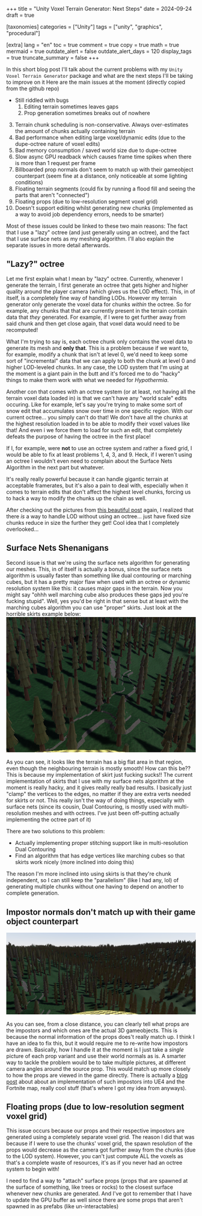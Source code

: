 +++
title = "Unity Voxel Terrain Generator: Next Steps"
date = 2024-09-24
draft = true

[taxonomies]
categories = ["Unity"]
tags = ["unity", "graphics", "procedural"]

[extra]
lang = "en"
toc = true
comment = true
copy = true
math = true
mermaid = true
outdate_alert = false
outdate_alert_days = 120
display_tags = true
truncate_summary = false
+++

In this short blog post I'll talk about the current problems with my ``Unity Voxel Terrain Generator`` package and what are the next steps I'll be taking to improve on it
Here are the main issues at the moment (directly copied from the github repo)

* Still riddled with bugs
    1) Editing terrain sometimes leaves gaps
    2) Prop generation sometimes breaks out of nowhere
3) Terrain chunk scheduling is non-conservative. Always over-estimates the amount of chunks actually containing terrain
4) Bad performance when editing large voxel/dynamic edits (due to the dupe-octree nature of voxel edits)
5) Bad memory consumption / saved world size due to dupe-octree
6) Slow async GPU readback which causes frame time spikes when there is more than 1 request per frame
7) Billboarded prop normals don't seem to match up with their gameobject counterpart (seem fine at a distance, only noticeable at some lighting conditions)
8) Floating terrain segments (could fix by running a flood fill and seeing the parts that aren't "connected")
9) Floating props (due to low-resolution segment voxel grid)
10) Doesn't support ediiting whilst generating new chunks (implemented as a way to avoid job dependency errors, needs to be smarter)

Most of these issues could be linked to these two main reasons: The fact that I use a "lazy" octree (and just generally using an octree), and the fact that I use surface nets as my meshing algorithm. I'll also explain the separate issues in more detail afterwards.

## "Lazy?" octree
Let me first explain what I mean by "lazy" octree. Currently, whenever I generate the terrain, I first generate an octree that gets higher and higher quality around the player camera (which gives us the LOD effect). This, in of itself, is a completely fine way of handling LODs. However my terrain generator only generate the voxel data for chunks *within* the octree. So for example, any chunks that that are currently present in the terrain contain data that *they* generated. For example, if I were to get further away from said chunk and then get close again, that voxel data would need to be recomputed!

What I'm trying to say is, each octree chunk only contains the voxel data to generate its mesh and **only that**. This is a problem because if we want to, for example, modify a chunk that isn't at level 0, we'd need to keep some sort of "incremental" data that we can apply to both the chunk at level 0 and higher LOD-leveled chunks. In any case, the LOD system that I'm using at the moment is a giant pain in the butt and it's forced me to do "hacky" things to make them work with what we needed for *Hypothermia*. 

Another con that comes with an octree system (or at least, not having all the terrain voxel data loaded in) is that we can't have any "world scale" edits occuring. Like for example, let's say you're trying to make some sort of snow edit that accumulates snow over time in one specific region. With our current octree... you simply can't do that! We don't have all the chunks at the highest resolution loaded in to be able to modify their voxel values like that! And even i we force them to load for such an edit, that completely defeats the purpose of having the octree in the first place! 

If I, for example, were **not** to use an octree system and rather a fixed grid, I would be able to fix at least problems 1, 4, 3, and 9. Heck, if I weren't using an octree I wouldn't even need to complain about the Surface Nets Algorithm in the next part but whatever.

It's really really powerful because it can handle gigantic terrain at acceptable framerates, but it's also a pain to deal with, especially when it comes to terrain edits that don't affect the highest level chunks, forcing us to hack a way to modify the chunks up the chain as well.

After checking out the pictures from [this beautiful post](https://ngildea.blogspot.com/2014/09/dual-contouring-chunked-terrain.html) again, I realized that there *is* a way to handle LOD without using an octree... just have fixed size chunks reduce in size the further they get! Cool idea that I completely overlooked...

## Surface Nets Shenanigans
Second issue is that we're using the surface nets algorithm for generating our meshes. This, in of itself is actually a bonus, since the surface nets algorithm is usually faster than something like dual contouring or marching cubes, but it has a pretty major flaw when used with an octree or dynamic resolution system like this: it causes major gaps in the terrain. Now you might say "ohhh well marching cube also produces these gaps jed you're fucking stupid". Well, yes you'd be right in that sense but at least with the marching cubes algorithm you can use "proper" skirts. Just look at the horrible skirts example below:
![](/bad_skirts.png)

As you can see, it looks like the terrain has a big flat area in that region, even though the neighbouring terrain is mostly smooth! How can this be?? This is because my implementation of skirt just fucking sucks!! The current implementation of skirts that I use with my surface nets algorithm at the moment is really hacky, and it gives really really bad results. I basically just "clamp" the vertices to the edges, no matter if they are extra verts needed for skirts or not. This really isn't the way of doing things, especially with surface nets (since its cousin, Dual Contouring, is mostly used with multi-resolution meshes and with octrees. I've just been off-putting actually implementing the octree part of it)

There are two solutions to this problem:
* Actually implementing proper stitching support like in multi-resolution Dual Contouring
* Find an algorithm that has edge vertices like marching cubes so that skirts work nicely (more inclined into doing this)

The reason I'm more inclined into using skirts is that they're chunk independent, so I can still keep the "parallelism" (like I had any, lol) of generating multiple chunks without one having to depend on another to complete generation.

## Impostor normals don't match up with their game object counterpart
![](/awful_impostors.png)

As you can see, from a close distance, you can clearly tell what props are the impostors and which ones are the actual 3D gameobjects. This is because the normal information of the props does't really match up. I think I have an idea to fix this, but it would require me to re-write how impostors are drawn. Basically, how I handle it at the moment is I just take a *single* picture of each prop variant and use their world normals as is. A smarter way to tackle the problem would be to take multiple pictures, at different camera angles around the source prop. This would match up more closely to how the props are viewed in the game directly. There is actually a [blog post](https://shaderbits.com/blog/octahedral-impostors) about about an implementation of such impostors into UE4 and the Fortnite map, really cool stuff (that's where I got my idea from anyways).

## Floating props (due to low-resolution segment voxel grid)
This issue occurs because our props and their respective impostors are generated using a completely separate voxel grid. The reason I did that was because if I were to use the chunks' voxel grid, the spawn resolution of the props would decrease as the camera got further away from the chunks (due to the LOD system). However, you can't just compute ALL the voxels as that's a complete waste of resources, it's as if you never had an octree system to begin with!

I need to find a way to "attach" surface props (props that are spawned at the surface of something, like trees or rocks) to the closest surface whenever new chunks are generated. And I've got to remember that I have to update the GPU buffer as well since there are some props that aren't spawned in as prefabs (like un-interactables)